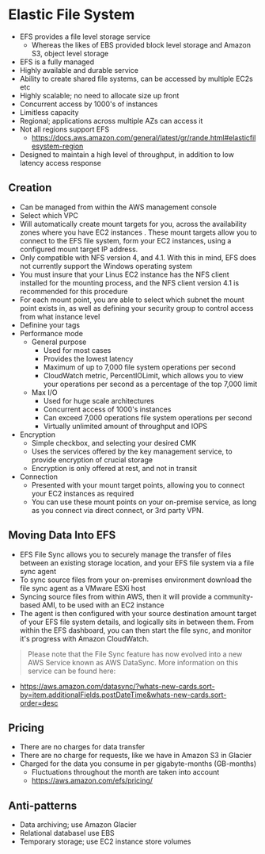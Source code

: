# Elastic File System

- EFS provides a file level storage service
  - Whereas the likes of EBS provided block level storage and Amazon S3, object level storage
- EFS is a fully managed
- Highly available and durable service
- Ability to create shared file systems, can  be accessed by multiple EC2s etc
- Highly scalable; no need to allocate size up front
- Concurrent access by 1000's of instances
- Limitless capacity
- Regional; applications across multiple AZs can access it
- Not all regions support EFS
  - https://docs.aws.amazon.com/general/latest/gr/rande.html#elasticfilesystem-region
- Designed to maintain a high level of throughput, in addition to low latency access response


## Creation

- Can be managed from within the AWS management console
- Select which VPC
- Will automatically create mount targets for you, across the availability zones where you have EC2 instances
. These mount targets allow you to connect to the EFS file system, form your EC2 instances, using a configured mount target IP address. 
- Only compatible with NFS version 4, and 4.1. With this in mind, EFS does not currently support the Windows operating system
- You must insure that your Linus EC2 instance has the NFS client installed for the mounting process, and the NFS client version 4.1 is recommended for this procedure
- For each mount point, you are able to select which subnet the mount point exists in, as well as defining your security group to control access from what instance level
- Definine your tags
- Performance mode
  - General purpose
    - Used for most cases
    - Provides the lowest latency
    - Maximum of up to 7,000 file system operations per second
    - CloudWatch metric, PercentIOLimit, which allows you to view your operations per second as a percentage of the top 7,000 limit
  - Max I/O
    - Used for huge scale architectures
    - Concurrent access of 1000's instances
    - Can exceed 7,000 operations file system operations per second
    - Virtually unlimited amount of throughput and IOPS
- Encryption
  - Simple checkbox, and selecting your desired CMK
  - Uses the services offered by the key management service, to provide encryption of crucial storage
  - Encryption is only offered at rest, and not in transit
- Connection
  - Presented with your mount target points, allowing you to connect your EC2 instances as required
  - You can use these mount points on your on-premise service, as long as you connect via direct connect, or 3rd party VPN. 


## Moving Data Into EFS

- EFS File Sync allows you to securely manage the transfer of files between an existing storage location, and your EFS file system via a file sync agent
- To sync source files from your on-premises environment download the file sync agent as a VMware ESXi host
- Syncing source files from within AWS, then it will provide a community-based AMI, to be used with an EC2 instance
- The agent is then configured with your source destination amount target of your EFS file system details, and logically sits in between them. From within the EFS dashboard, you can then start the file sync, and monitor it's progress with Amazon CloudWatch. 

> Please note that the File Sync feature has now evolved into a new AWS Service known as AWS DataSync.  More information on this service can be found here:

 - https://aws.amazon.com/datasync/?whats-new-cards.sort-by=item.additionalFields.postDateTime&whats-new-cards.sort-order=desc


## Pricing

- There are no charges for data transfer
- There are no charge for requests, like we have in Amazon S3 in Glacier
- Charged for the data you consume in per gigabyte-months (GB-months)
  - Fluctuations throughout the month are taken into account
  - https://aws.amazon.com/efs/pricing/


## Anti-patterns

- Data archiving; use Amazon Glacier
- Relational databasel use EBS
- Temporary storage; use EC2 instance store volumes
